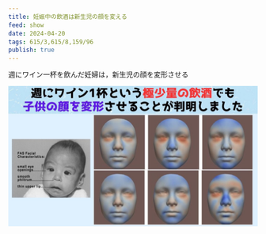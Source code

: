 ```yaml
---
title: 妊娠中の飲酒は新生児の顔を変える
feed: show
date: 2024-04-20
tags: 615/3,615/8,159/96
publish: true
---
```

週にワイン一杯を飲んだ妊婦は，新生児の顔を変形させる

![](../../../assets/img/Public/27C44B3B-F5D5-4A00-8758-696CB9A1CDF1_1_105_c.jpeg)